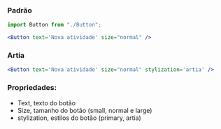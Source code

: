 ### Padrão
```jsx
import Button from "./Button";

<Button text='Nova atividade' size="normal" />

```
### Artia
```jsx
<Button text='Nova atividade' size="normal" stylization='artia' />
```

### Propriedades: 

- Text, texto do botão
- Size, tamanho do botão (small, normal e large)
- stylization, estilos do botão (primary, artia)
